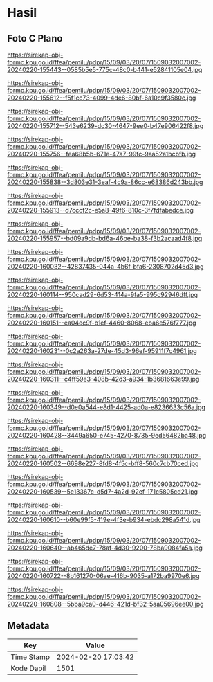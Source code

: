 # Hasil

## Foto C Plano

https://sirekap-obj-formc.kpu.go.id/ffea/pemilu/pdpr/15/09/03/20/07/1509032007002-20240220-155443--0585b5e5-775c-48c0-b441-e52841105e04.jpg

https://sirekap-obj-formc.kpu.go.id/ffea/pemilu/pdpr/15/09/03/20/07/1509032007002-20240220-155612--f5f1cc73-4099-4de6-80bf-6a10c9f3580c.jpg

https://sirekap-obj-formc.kpu.go.id/ffea/pemilu/pdpr/15/09/03/20/07/1509032007002-20240220-155712--543e6239-dc30-4647-9ee0-b47e906422f8.jpg

https://sirekap-obj-formc.kpu.go.id/ffea/pemilu/pdpr/15/09/03/20/07/1509032007002-20240220-155756--fea68b5b-671e-47a7-99fc-9aa52a1bcbfb.jpg

https://sirekap-obj-formc.kpu.go.id/ffea/pemilu/pdpr/15/09/03/20/07/1509032007002-20240220-155838--3d803e31-3eaf-4c9a-86cc-e68386d243bb.jpg

https://sirekap-obj-formc.kpu.go.id/ffea/pemilu/pdpr/15/09/03/20/07/1509032007002-20240220-155913--d7cccf2c-e5a8-49f6-810c-3f7fdfabedce.jpg

https://sirekap-obj-formc.kpu.go.id/ffea/pemilu/pdpr/15/09/03/20/07/1509032007002-20240220-155957--bd09a9db-bd6a-46be-ba38-f3b2acaad4f8.jpg

https://sirekap-obj-formc.kpu.go.id/ffea/pemilu/pdpr/15/09/03/20/07/1509032007002-20240220-160032--42837435-044a-4b6f-bfa6-2308702d45d3.jpg

https://sirekap-obj-formc.kpu.go.id/ffea/pemilu/pdpr/15/09/03/20/07/1509032007002-20240220-160114--950cad29-6d53-414a-9fa5-995c92946dff.jpg

https://sirekap-obj-formc.kpu.go.id/ffea/pemilu/pdpr/15/09/03/20/07/1509032007002-20240220-160151--ea04ec9f-b1ef-4460-8068-eba6e576f777.jpg

https://sirekap-obj-formc.kpu.go.id/ffea/pemilu/pdpr/15/09/03/20/07/1509032007002-20240220-160231--0c2a263a-27de-45d3-96ef-95911f7c4961.jpg

https://sirekap-obj-formc.kpu.go.id/ffea/pemilu/pdpr/15/09/03/20/07/1509032007002-20240220-160311--c4ff59e3-408b-42d3-a934-1b3681663e99.jpg

https://sirekap-obj-formc.kpu.go.id/ffea/pemilu/pdpr/15/09/03/20/07/1509032007002-20240220-160349--d0e0a544-e8d1-4425-ad0a-e8236633c56a.jpg

https://sirekap-obj-formc.kpu.go.id/ffea/pemilu/pdpr/15/09/03/20/07/1509032007002-20240220-160428--3449a650-e745-4270-8735-9ed56482ba48.jpg

https://sirekap-obj-formc.kpu.go.id/ffea/pemilu/pdpr/15/09/03/20/07/1509032007002-20240220-160502--6698e227-8fd8-4f5c-bff8-560c7cb70ced.jpg

https://sirekap-obj-formc.kpu.go.id/ffea/pemilu/pdpr/15/09/03/20/07/1509032007002-20240220-160539--5e13367c-d5d7-4a2d-92ef-171c5805cd21.jpg

https://sirekap-obj-formc.kpu.go.id/ffea/pemilu/pdpr/15/09/03/20/07/1509032007002-20240220-160610--b60e99f5-419e-4f3e-b934-ebdc298a541d.jpg

https://sirekap-obj-formc.kpu.go.id/ffea/pemilu/pdpr/15/09/03/20/07/1509032007002-20240220-160640--ab465de7-78af-4d30-9200-78ba9084fa5a.jpg

https://sirekap-obj-formc.kpu.go.id/ffea/pemilu/pdpr/15/09/03/20/07/1509032007002-20240220-160722--8b161270-06ae-416b-9035-a172ba9970e6.jpg

https://sirekap-obj-formc.kpu.go.id/ffea/pemilu/pdpr/15/09/03/20/07/1509032007002-20240220-160808--5bba9ca0-d446-421d-bf32-5aa05696ee00.jpg


## Metadata

| Key        | Value               |
| ---------- | ------------------- |
| Time Stamp | 2024-02-20 17:03:42 |
| Kode Dapil | 1501                |



